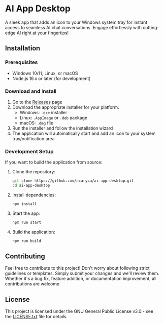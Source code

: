# AI App Desktop

A sleek app that adds an icon to your Windows system tray for instant access to seamless AI chat conversations. Engage effortlessly with cutting-edge AI right at your fingertips!

## Installation

### Prerequisites
- Windows 10/11, Linux, or macOS
- Node.js 16.x or later (for development)

### Download and Install
1. Go to the [Releases](https://github.com/acaryca/ai-app-desktop/releases) page
2. Download the appropriate installer for your platform:
   - Windows: `.exe` installer
   - Linux: `.AppImage` or `.deb` package
   - macOS: `.dmg` file
3. Run the installer and follow the installation wizard
4. The application will automatically start and add an icon to your system tray/notification area

### Development Setup
If you want to build the application from source:
1. Clone the repository:
   ```bash
   git clone https://github.com/acaryca/ai-app-desktop.git
   cd ai-app-desktop
   ```
2. Install dependencies:
   ```bash
   npm install
   ```
3. Start the app:
   ```bash
   npm run start
   ```
4. Build the application:
   ```bash
   npm run build
   ```

## Contributing

Feel free to contribute to this project! Don't worry about following strict guidelines or templates. Simply submit your changes and we'll review them. Whether it's a bug fix, feature addition, or documentation improvement, all contributions are welcome.

## License

This project is licensed under the GNU General Public License v3.0 - see the [LICENSE.txt](LICENSE.txt) file for details.
